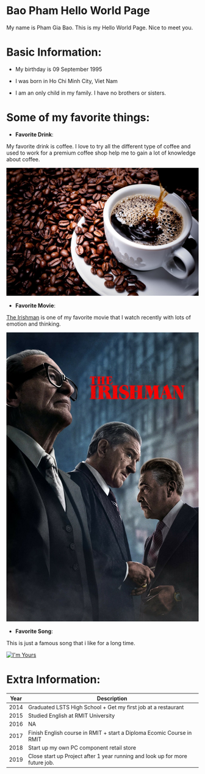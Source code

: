# Bao Pham Hello World Page

My name is Pham Gia Bao. This is my Hello World Page. Nice to meet you.

# Basic Information:

+ My birthday is 09 September 1995

+ I was born in Ho Chi Minh City, Viet Nam 

+ I am an only child in my family. I have no brothers or sisters.

# Some of my favorite things:

- **Favorite Drink**:

My favorite drink is coffee. I love to try all the different type of coffee and used to work for a premium coffee shop help me to gain a lot of knowledge about coffee.

![Image description](https://github.com/XyonPham/hello-world/blob/master/Coffee.jpg)

- **Favorite Movie**:

[The Irishman](https://www.themoviedb.org/movie/398978-the-irishman?language=en-US) is one of my favorite movie that I watch recently with lots of emotion and thinking.

![Image description](https://github.com/XyonPham/hello-world/blob/master/The%20Irishman%20Poster.jpg)

- **Favorite Song**:

This is just a famous song that i like for a long time.

[![I'm Yours](https://img.youtube.com/vi/EkHTsc9PU2A/0.jpg)](https://www.youtube.com/watch?v=EkHTsc9PU2A "I'm Yours")

# Extra Information:


Year | Description
---- | -----------
2014 | Graduated LSTS High School + Get my first job at a restaurant
2015 | Studied English at RMIT University
2016 | NA
2017 | Finish English course in RMIT + start a Diploma Ecomic Course in RMIT
2018 | Start up my own PC component retail store 
2019 | Close start up Project after 1 year running and look up for more future job.

